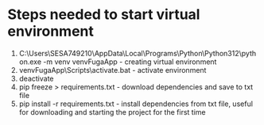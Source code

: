 # Steps needed to start virtual environment

1. C:\Users\SESA749210\AppData\Local\Programs\Python\Python312\python.exe -m venv venvFugaApp - creating virtual environment
2. venvFugaApp\Scripts\activate.bat - activate environment
3. deactivate
4. pip freeze > requirements.txt - download dependencies and save to txt file
5. pip install -r requirements.txt - install dependencies from txt file, useful for downloading and starting the project for the first time